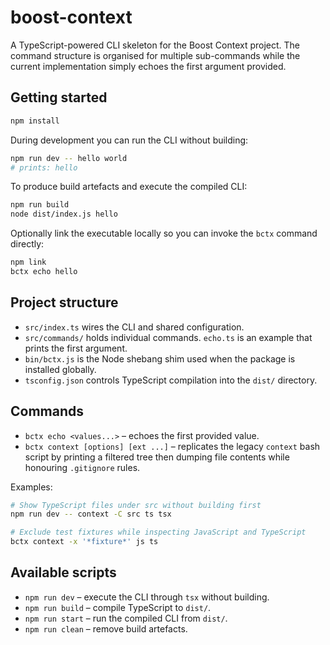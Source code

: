 # boost-context

A TypeScript-powered CLI skeleton for the Boost Context project. The command structure is organised for multiple sub-commands while the current implementation simply echoes the first argument provided.

## Getting started

```bash
npm install
```

During development you can run the CLI without building:

```bash
npm run dev -- hello world
# prints: hello
```

To produce build artefacts and execute the compiled CLI:

```bash
npm run build
node dist/index.js hello
```

Optionally link the executable locally so you can invoke the `bctx` command directly:

```bash
npm link
bctx echo hello
```

## Project structure

- `src/index.ts` wires the CLI and shared configuration.
- `src/commands/` holds individual commands. `echo.ts` is an example that prints the first argument.
- `bin/bctx.js` is the Node shebang shim used when the package is installed globally.
- `tsconfig.json` controls TypeScript compilation into the `dist/` directory.

## Commands

- `bctx echo <values...>` – echoes the first provided value.
- `bctx context [options] [ext ...]` – replicates the legacy `context` bash script by printing a filtered tree then dumping file contents while honouring `.gitignore` rules.

Examples:

```bash
# Show TypeScript files under src without building first
npm run dev -- context -C src ts tsx

# Exclude test fixtures while inspecting JavaScript and TypeScript
bctx context -x '*fixture*' js ts
```

## Available scripts

- `npm run dev` – execute the CLI through `tsx` without building.
- `npm run build` – compile TypeScript to `dist/`.
- `npm run start` – run the compiled CLI from `dist/`.
- `npm run clean` – remove build artefacts.
